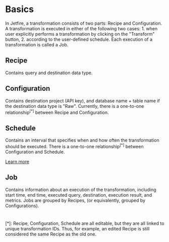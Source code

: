 # Basics
In Jetfire, a transformation consists of two parts: Recipe and Configuration. A transformation is executed in either of the following two cases: 1. when user explicitly performs a transformation by clicking on the "Transform" button, 2.  according to the user-defined schedule. Each execution of a transformation is called a Job.

## Recipe
Contains query and destination data type.

## Configuration
Contains destination project (API key), and database name + table name if the destination data type is "Raw". Currently, there is a one-to-one relationship<sup>[\*]</sup> between Recipe and Configuration.

## Schedule
Contains an interval that specifies when and how often the transformation should be executed. There is a one-to-one relationship<sup>[\*]</sup> between Configuration and Schedule. 

[Learn more](./schedule.md)

## Job
Contains information about an execution of the transformation, including start time, end time, executed query, destination, execution result, and metrics. Jobs are grouped by Recipes, (or equivalently, grouped by Configurations).

#

[\*]: Recipe, Configuration, Schedule are all editable, but they are all linked to unique transformation IDs. Thus, for example, an edited Recipe is still considered the same Recipe as the old one.